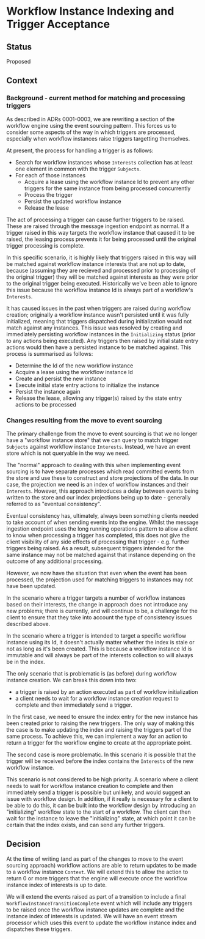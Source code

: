 # Workflow Instance Indexing and Trigger Acceptance

## Status

Proposed

## Context

### Background - current method for matching and processing triggers

As described in ADRs 0001-0003, we are rewriting a section of the workflow engine using the event sourcing pattern. This forces us to consider some aspects of the way in which triggers are processed, especially when workflow instances raise triggers targetting themselves.

At present, the process for handling a trigger is as follows:
- Search for workflow instances whose `Interests` collection has at least one element in common with the trigger `Subjects`.
- For each of those instances
  - Acquire a lease using the workflow instance Id to prevent any other triggers for the same instance from being processed concurrently
  - Process the trigger
  - Persist the updated workflow instance
  - Release the lease

The act of processing a trigger can cause further triggers to be raised. These are raised through the message ingestion endpoint as normal. If a trigger raised in this way targets the workflow instance that caused it to be raised, the leasing process prevents it for being processed until the original trigger processing is complete.

In this specific scenario, it is highly likely that triggers raised in this way will be matched against workflow instance interests that are not up to date, because (assuming they are recieved and processed prior to processing of the original trigger) they will be matched against interests as they were prior to the original trigger being executed. Historically we've been able to ignore this issue because the workflow instance Id is always part of a workflow's `Interests`.

It has caused issues in the past when triggers are raised during workflow creation; originally a workflow instance wasn't persisted until it was fully initialized, meaning that triggers dispatched during initialization would not match against any instances. This issue was resolved by creating and immediately persisting workflow instances in the `Initializing` status (prior to any actions being executed). Any triggers then raised by initial state entry actions would then have a persisted instance to be matched against. This process is summarised as follows:
- Determine the Id of the new workflow instance
- Acquire a lease using the workflow instance Id
- Create and persist the new instance
- Execute initial state entry actions to initialize the instance
- Persist the instance again
- Release the lease, allowing any trigger(s) raised by the state entry actions to be processed

### Changes resulting from the move to event sourcing

The primary challenge from the move to event sourcing is that we no longer have a "workflow instance store" that we can query to match trigger `Subjects` against workflow instance `Interests`. Instead, we have an event store which is not queryable in the way we need.

The "normal" approach to dealing with this when implementing event sourcing is to have separate processes which read committed events from the store and use these to construct and store projections of the data. In our case, the projection we need is an index of workflow instances and their `Interests`. However, this approach introduces a delay between events being written to the store and our index projections being up to date - generally referred to as "eventual consistency".

Eventual consistency has, ultimately, always been something clients needed to take account of when sending events into the engine. Whilst the message ingestion endpoint uses the long running operations pattern to allow a client to know when processing a trigger has completed, this does not give the client visibility of any side effects of processing that trigger - e.g. further triggers being raised. As a result, subsequent triggers intended for the same instance may not be matched against that instance depending on the outcome of any additional processing.

However, we now have the situation that even when the event has been processed, the projection used for matching triggers to instances may not have been updated.

In the scenario where a trigger targets a number of workflow instances based on their interests, the change in approach does not introduce any new problems; there is currently, and will continue to be, a challenge for the client to ensure that they take into account the type of consistency issues described above.

In the scenario where a trigger is intended to target a specific workflow instance using its Id, it doesn't actually matter whether the index is stale or not as long as it's been created. This is because a workflow instance Id is immutable and will always be part of the interests collection so will always be in the index.

The only scenario that is problematic is (as before) during workflow instance creation. We can break this down into two:
- a trigger is raised by an action executed as part of workflow initialization
- a client needs to wait for a workflow instance creation request to complete and then immediately send a trigger.

In the first case, we need to ensure the index entry for the new instance has been created prior to raising the new triggers. The only way of making this the case is to make updating the index and raising the triggers part of the same process. To achieve this, we can implement a way for an action to return a trigger for the workflow engine to create at the appropriate point.

The second case is more problematic. In this scenario it is possible that the trigger will be received before the index contains the `Interests` of the new workflow instance.

This scenario is not considered to be high priority. A scenario where a client needs to wait for workflow instance creation to complete and then immediately send a trigger is possible but unlikely, and would suggest an issue with workflow design. In addition, if it really is necessary for a client to be able to do this, it can be built into the workflow design by introducing an "initializing" workflow state to the start of a workflow. The client can then wait for the instance to leave the "initializing" state, at which point it can be certain that the index exists, and can send any further triggers.

## Decision

At the time of writing (and as part of the changes to move to the event sourcing approach) workflow actions are able to return updates to be made to a workflow instance `Context`. We will extend this to allow the action to return 0 or more triggers that the engine will execute once the workflow instance index of interests is up to date.

We will extend the events raised as part of a transition to include a final `WorkflowInstanceTransitionComplete` event which will include any triggers to be raised once the workflow instance updates are complete and the instance index of interests is updated. We will have an event stream processor which uses this event to update the workflow instance index and dispatches these triggers.